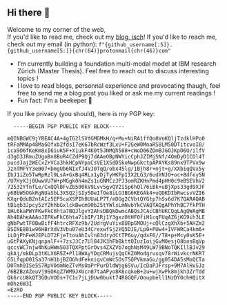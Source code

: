 ## Hi there 👋

Welcome to my corner of the web,   
If you'd like to read me, check out my [blog, jsch](https://jsch.ch)! If you'd like to reach me, check out my email (in python): `f"{github_username[:5]}.{github_username[5:]}{chr(64)}protonmail{chr(46)}com"`


-  I’m currently building a foundation multi-modal model at IBM research Zürich (Master Thesis). Feel free to reach out to discuss interesting topics !
-  I love to read blogs, personnal experience and provocating thaugh, feel free to send me a blog post you liked or ask me my current readings !
- Fun fact: I'm a beekeper 🐝


If you like privacy (you should), here is my PGP key:

```pgp
  -----BEGIN PGP PUBLIC KEY BLOCK-----

mQINBGWC9jYBEAC4A+4gIG2lSVfGMGMkH/q+Mu+NiRA1ffQo0VoKQljTzdklHPo0
tRFaMMAp48MaGOfxb2fdsI7eK67bRcWzf3LxU+F2GeW0MnaRS8LM50DTitcvoI0/
ica9O6fKeKm8xI6iuK5F+X1ukF4K0t5JNMQh588+cWoD06ZDmBJGOJKpD6U/ilfV
d3gO3JRmuZUgoBn8BuR4CZdP9Qj7dAAeOBpNWYicCphJZIMjSNf/4OmDyD1CDl4T
pucdJaj2WECxZ+VCa3hkHCpNYpaCsVE1XSdD5koNwpGkctpAPAYKs89nx9TPVx9w
JznTMFYY3eB07+bmgUb6NIxfJ4VJ0TqQ/obx45lg/1Bjh8r+njt+g/XXbiqQVx5y
IbJ1iZo5TwRpRzl9LsA+GxBq4RLx1yDjTyHKFpIIX2LG3/6udYNJO+oc+8dfey5N
/U7HyXJj0UwwVU7W+pMGgk0h4mZs1uGNMCzJPJ3omRZKHnPmd4pHH0c9eBSEVhV2
72532YfnfLe/CxQQlBFvZb500kV9Lvv5gvQV2iSp6hQl76iBk+uBjXps33gd9XJF
y68bW5OGkRgNUaSbL3XSQ2jSIy5OeIfOe8iLOJBG6KEGAk4+uQDKDIbRwcsvVZI6
KXqrQduBZntAIz5EP5caXSPIh0UUaLP7T/eDGg2CVbtQYGtp7hSs6d7K7QARAQAB
tB1qb3Jpcy5zY2hhbGxlckBwcm90b25tYWlsLmNvbYkCVAQTAQgAPhYhBC7fkPTH
1HL6kaPWYFKwFkC6hta7BQJlgvY2AhsDBQkDwmcABQsJCAcCBhUKCQgLAgQWAgMB
Ah4BAheAAAoJEFKwFkC6hta7ibIP/1Rj1Y3gxz0tHF0fiH1cqFUqAZ6jKG9ih3LE
gNbPwtTF0BwBifF4htrcRFXz9b/2UdrgVuYix8U8pGMOUj+cQlCzgXhXb+5AHZm2
8SINE881w96HBrXdV3Vbu07eU34CrexwfSj2YQ5DJE/Lp0+PUw4+IVFWRCa4km6+
iLDjPhFeWJEPLDT2FjeTtouAhIvln83drydCtTP6uy/qdxF6//T8+p+Mcy0sK5E+
uGtPAXyKNjqnpalF++7zsJJCz7Ul84JK3hFbBkttOIuzIoijGvM0esjO8bosBqVp
qccsWC7njw4hKuHWm503TQXPptGrOvs4ZXZVb7oghNsM49LW79BNoTQKIllBJv29
qkAj/mkDLp3tKLX6R5Z+Pl18WAyYDqCRMujsQqCKZ0Modgruxqv78rWivkcrNKRT
G5LfqpO01Sa37nH1bjBZOGhdFekniqvCmWc5OsT5QPVkmaGu/gg054DA5sMoQCTa
D0Tmh9ISe5S7RpV0dmNeZTvMsOaPrPurDldWjg6SVu/IcDaPJFrsp+9M7AlHvSJz
/6BZBzAZeuVj9SOKqZ7WM9JXUcn07taAPyo8K8cqkeB+2u+wjXwPk8mjkh3ZrTdd
Qk6rcU8kQT3GDuVODs+7C1c7jLjDUw0bukt74RGGQF/Ooupbell1NzDYOchHQitX
mOhz6W3I
=EzRO
-----END PGP PUBLIC KEY BLOCK-----
```
